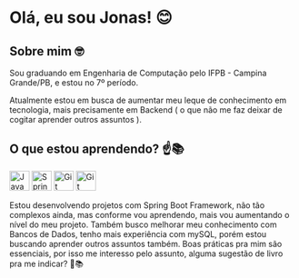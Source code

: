 # Olá, eu sou Jonas! 😊

## Sobre mim 🤓

Sou graduando em Engenharia de Computação pelo IFPB - Campina Grande/PB, e estou no 7º período. 

Atualmente estou em busca de aumentar meu leque de conhecimento em tecnologia, mais precisamente em Backend ( o que não me faz deixar de cogitar aprender outros assuntos ).

## O que estou aprendendo? ☝️📚

<img  width=35 height= 35 alt="Java" src="https://cdn.jsdelivr.net/gh/devicons/devicon/icons/java/java-original.svg" />   <img width=35 height= 35 alt="Spring Framework" src="https://cdn.jsdelivr.net/gh/devicons/devicon/icons/spring/spring-original.svg" />   <img  width=35 height= 35 alt="Git" src="https://cdn.jsdelivr.net/gh/devicons/devicon/icons/mysql/mysql-original.svg" />   <img width=35 height= 35 alt="Git" src="https://cdn.jsdelivr.net/gh/devicons/devicon/icons/git/git-original.svg" />

Estou desenvolvendo projetos com Spring Boot Framework, não tão complexos ainda, mas conforme vou aprendendo, mais vou aumentando o nível do meu projeto.
Também busco melhorar meu conhecimento com Bancos de Dados, tenho mais experiência com mySQL, porém estou buscando aprender outros assuntos também.
Boas práticas pra mim são essenciais, por isso me interesso pelo assunto, alguma sugestão de livro pra me indicar? 🧐📚

